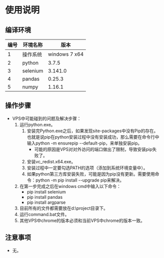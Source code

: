 # 使用说明

## 编译环境
|编号|环境名称|版本|
|---|---|---|
|1|操作系统|windows 7 x64|
|2|python|3.7.5|
|3|selenium|3.141.0|
|4|pandas|0.25.3|
|5|numpy|1.16.1|

## 操作步骤
- VPS中可能碰到的问题及解决步骤：
    1. 运行python.exe。
        1. 安装完Python.exe之后，如果发现site-packages中没有Pip的存在。也就是说pip在python安装过程中没有安装成功，那么需要在命令行中输入python -m ensurepip --default-pip，来单独安装pip。
            - 可能的原因是VPS对对外访问的端口做出了限制，导致安装pip失败了。
        2. 安装vc_redist.x64.exe。
        3. 安装过程中一定要勾选PATH的选项（添加到系统环境变量中）。
        4. 如果python第三方库安装失败，可能是因为pip没有更新。需要使用命令：python -m pip install --upgrade pip来解决。 
    2. 在第一步完成之后在windows cmd中输入以下命令：
        - pip install selenium
        - pip install pandas
        - pip install argparse
    3. 目前所有的文件都需要放在d:\project目录下。
    4. 运行command.bat文件。
    5. 其他VPS中chrome的版本必须和当前VPS中chrome的版本一致。

## 注意事项
- 无。
